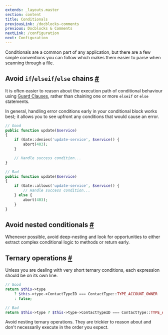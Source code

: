 ```yaml
---
extends: _layouts.master
section: content
title: Conditionals
previousLink: /docblocks-comments
previous: Docblocks & Comments
nextLink: /configuration
next: Configuration
---
```


Conditionals are a common part of any application, but there are a few simple conventions you can follow which makes them easier to parse when scanning through a file.

## Avoid `if`/`elseif`/`else` chains <a class="text-grey" name="avoid-if-elseif-else-chains" href="#avoid-if-elseif-else-chains">#</a>

It is often easier to reason about the execution path of conditional behaviour using [Guard Clauses](https://refactoring.com/catalog/replaceNestedConditionalWithGuardClauses.html), rather than chaining one or more `elseif` or `else` statements.

In general, handling error conditions early in your conditional block works best; it allows you to see upfront any conditions that would cause an error.

```php
// Good
public function update($service)
{
    if (Gate::denies('update-service', $service)) {
        abort(403);
    }

    // Handle success condition...
}

// Bad
public function update($service)
{
    if (Gate::allows('update-service', $service)) {
        // Handle success condition...
    } else {
        abort(403);
    }
}
```

## Avoid nested conditionals <a class="text-grey" name="avoid-nested-conditionals" href="#avoid-nested-conditionals">#</a>

Whenever possible, avoid deep-nesting and look for opportunities to either extract complex conditional logic to methods or return early.

## Ternary operations <a class="text-grey" name="ternary-operations" href="#ternary-operations">#</a>

Unless you are dealing with very short ternary conditions, each expression should be on its own line.

```php
// Good
return $this->type
    ? $this->type->ContactTypeID === ContactType::TYPE_ACCOUNT_OWNER
    : false;

// Bad
return $this->type ? $this->type->ContactTypeID === ContactType::TYPE_ACCOUNT_OWNER : false;
```

Avoid nesting ternary operations. They are trickier to reason about and don't necessarily execute in the order you expect.
